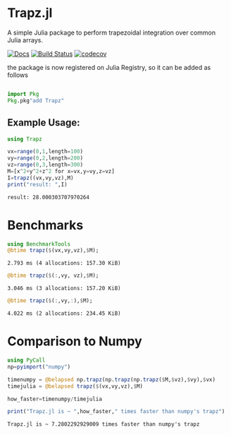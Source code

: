 # Trapz.jl
A simple Julia package to perform trapezoidal integration over common Julia arrays.

[![Docs](https://img.shields.io/badge/docs-latest-blue.svg)](https://pkg.julialang.org/docs/Trapz)
[![Build Status](https://travis-ci.com/francescoalemanno/Trapz.jl.svg?branch=master)](https://travis-ci.com/francescoalemanno/Trapz.jl)
[![codecov](https://codecov.io/gh/francescoalemanno/Trapz.jl/branch/master/graph/badge.svg)](https://codecov.io/gh/francescoalemanno/Trapz.jl)

the package is now registered on Julia Registry, so it can be added as follows
````julia

import Pkg
Pkg.pkg"add Trapz"
````





## Example Usage:

````julia
using Trapz

vx=range(0,1,length=100)
vy=range(0,2,length=200)
vz=range(0,3,length=300)
M=[x^2+y^2+z^2 for x=vx,y=vy,z=vz]
I=trapz((vx,vy,vz),M)
print("result: ",I)
````


````
result: 28.000303707970264
````





# Benchmarks

````julia
using BenchmarkTools
@btime trapz($(vx,vy,vz),$M);
````


````
2.793 ms (4 allocations: 157.30 KiB)
````



````julia
@btime trapz($(:,vy, vz),$M);
````


````
3.046 ms (3 allocations: 157.20 KiB)
````



````julia
@btime trapz($(:,vy,:),$M);
````


````
4.022 ms (2 allocations: 234.45 KiB)
````





# Comparison to Numpy

````julia
using PyCall
np=pyimport("numpy")

timenumpy = @belapsed np.trapz(np.trapz(np.trapz($M,$vz),$vy),$vx)
timejulia = @belapsed trapz($(vx,vy,vz),$M)

how_faster=timenumpy/timejulia

print("Trapz.jl is ~ ",how_faster," times faster than numpy's trapz")
````


````
Trapz.jl is ~ 7.2802292929009 times faster than numpy's trapz
````


